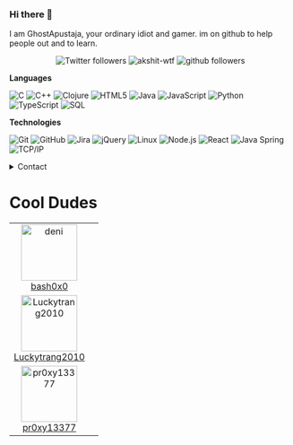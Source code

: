 ### Hi there 👋

I am GhostApustaja, your ordinary idiot and gamer. im on github to help people out and to learn.

<p align="center">
    <img src="https://img.shields.io/twitter/follow/LiteMods?label=Follow" alt="Twitter followers" />
    <img src="https://komarev.com/ghpvc/?username=ghostapustaja" alt="akshit-wtf" alt="Profile Views" />
    <img src="https://img.shields.io/github/followers/ghostapustaja?label=Follow&style=social" alt="github followers" />
</p>

**Languages**

![C](https://img.shields.io/badge/-C-000000?style=flat&logo=C)
![C++](https://img.shields.io/badge/-C++-000000?style=flat&logo=C%2B%2B&logoColor=00599C)
![Clojure](https://img.shields.io/badge/-Clojure-000000?style=flat&logo=Clojure)
![HTML5](https://img.shields.io/badge/-HTML5-000000?style=flat&logo=HTML5)
![Java](https://img.shields.io/badge/-Java-000000?style=flat&logo=Java&logoColor=007396)
![JavaScript](https://img.shields.io/badge/-JavaScript-000000?style=flat&logo=javascript)
![Python](https://img.shields.io/badge/-Python-000000?style=flat&logo=python)
![TypeScript](https://img.shields.io/badge/-TypeScript-000000?style=flat&logo=typescript&logoColor=007ACC)
![SQL](https://img.shields.io/badge/-SQL-000000?style=flat&logo=MySQL)

**Technologies**

![Git](https://img.shields.io/badge/-Git-000000?style=flat&logo=git&logoColor=F05032)
![GitHub](https://img.shields.io/badge/-GitHub-000000?style=flat&logo=github&logoColor=FFFFFF)
![Jira](https://img.shields.io/badge/-Jira-000000?style=flat&logo=jira-software&logoColor=white&logoColor=0052CC)
![jQuery](https://img.shields.io/badge/-jQuery-000000?style=flat&logo=jQuery&logoColor=0769AD)
![Linux](https://img.shields.io/badge/-Linux-000000?style=flat&logo=linux&logoColor=FCC624)
![Node.js](https://img.shields.io/badge/-Node.js-000000?style=flat&logo=node.js&logoColor=339933)
![React](https://img.shields.io/badge/-React-000000?style=flat&logo=React&logoColor=61DAFB)
![Java Spring](https://img.shields.io/badge/-Spring-000000?style=flat&logo=spring&logoColor=6DB33F)
![TCP/IP](https://img.shields.io/badge/-TCP/IP-000000?style=flat&logo=cisco&logoColor=white)<!-- wi*quL3fcV -->

<details>
      <summary>Contact</summary>
  <p align=center>
    <a href="mailto:ghostapustaja@gmail.com">Email</a>
    <br>
    <a href="https://twitter.com/LiteMods">Twitter</a>
    <br>
</details>

# Cool Dudes

<!--START_SECTION:top-followers-->
<table>
  <tr>
    <td align="center">
      <a href="https://github.com/peterkruse">
        <img src="https://avatars2.githubusercontent.com/u/28764957?s=460&u=a5fa43994b6ac8e3810c20727d1fb189c0c45b48&v=4" width="100px;" alt="deni"/>
      </a>
      <br />
      <a href="https://github.com/peterkruse">bash0x0</a>
    </td>
  <tr>
    <td align="center">
      <a href="https://github.com/Luckytrang2010">
        <img src="https://avatars2.githubusercontent.com/u/53712708" width="100px;" alt="Luckytrang2010"/>
      </a>
      <br />
      <a href="https://github.com/Luckytrang2010">Luckytrang2010</a>
    </td>
    <td align="center">
          </td>
  <tr>
    <td align="center">
      <a href="https://github.com/pr0xy13377">
        <img src="https://avatars2.githubusercontent.com/u/69159923" width="100px;" alt="pr0xy13377"/>
      </a>
      <br />
      <a href="https://github.com/pr0xy13377">pr0xy13377</a>
    </td>
  </tr>
</table>
